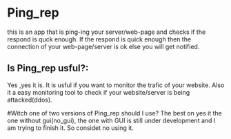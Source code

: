 # Ping_rep

this is an app that is ping-ing your server/web-page and checks if the respond is quck enough. If the respond is quick enough then the connection of your web-page/server is ok else you will get notified.

## Is Ping_rep usful?:
 Yes ,yes it is. It is usful if you want to monitor the trafic of your website. Also it a easy monitoring tool to check if your website/server is being attacked(ddos).
 
 #Witch one of two versions of Ping_rep should I use?
  The best on yes it the one without gui(no_gui), the one with GUI is still under development and I am trying to finish it. So considet no using it.
